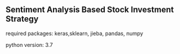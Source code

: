 ## Sentiment Analysis Based Stock Investment Strategy

required packages: keras,sklearn, jieba, pandas, numpy 

python version: 3.7

